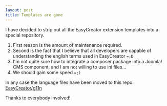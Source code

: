 ```yaml
---
layout: post
title: Templates are gone
---
```


I have decided to strip out all the EasyCreator extension templates into a special repository.

1) First reason is the amount of maintenance required.
1) Second is the fact that I believe that all developers are capable of understanding the english terms used in EasyCreator `=;D`
1) I'm not quite sure how to integrate a composer package into a Joomla! CMS component, and I am not willing to use ini files...
1) We should gain some speed `=;)`

In any case the language files have been moved to this repo: [EasyCreator/g11n](https://github.com/EasyCreator/g11n)

Thanks to everybody involved!
